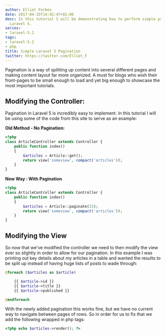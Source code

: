 ```yaml
---
author: Elliot Forbes
date: 2017-04-15T14:42:47+01:00
desc: In this tutorial I will be demonstrating how to perform simple pagination using
  Laravel 5.
series:
- laravel-5.2
tags:
- laravel-5.2
- php
title: Simple Laravel 5 Pagination
twitter: https://twitter.com/Elliot_F
---
```


<p>Pagination is a way of splitting up content into several different pages and making content layout far more organized. A must for blogs who wish their front-pages to be small enough to load and yet big enough to showcase the most important tutorials.</p>

<h2>Modifying the Controller:</h2>

<p>Pagination in Laravel 5 is incredibly easy to implement. In this tutorial I will be using some of the code from this site to serve as an example:</p>

<p><strong>Old Method - No Pagination:</strong></p>

```php
<?php
class ArticleController extends Controller {
    public function index()
    {
        $articles = Article::get();
        return view('someview', compact('articles'));
    }
}
```

<p><b>New Way : With Pagination</b></p>

```php
<?php
class ArticleController extends Controller {
    public function index()
    {
        $articles = Article::paginate(15);
        return view('someview', compact('articles'));
    }
}
```

<h2>Modifying the View</h2>

<p>So now that we've modified the controller we need to then modify the view ever so slightly in order to allow for our pagination. In this example I was printing out key details about my articles in a table and wanted the results to be split up instead of having huge lists of posts to wade through:</p>

```php
@foreach ($articles as $article)

    {{ $article->id }}
    {{ $article->title }}
    {{ $article->published }}

@endforeach
```

<p>With the newly added pagination this works fine, but we have no current way to navigate between pages of rows. So in order for us to fix that we add the following wrapped in php tags:</p>

```php
<?php echo $articles->render(); ?>
```